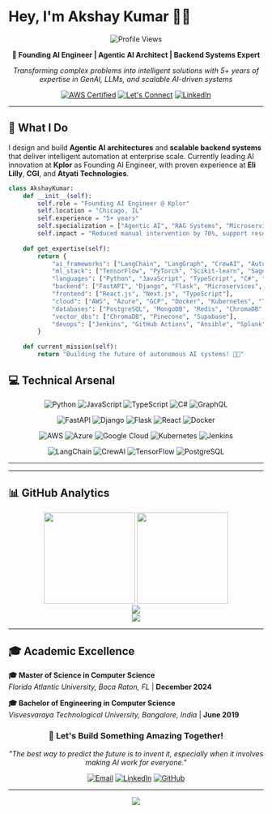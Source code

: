 # Hey, I'm Akshay Kumar 👨‍💻

<div align="center">

![Profile Views](https://komarev.com/ghpvc/?username=akshayk122&color=gradient&style=for-the-badge)

**🚀 Founding AI Engineer | Agentic AI Architect | Backend Systems Expert**

*Transforming complex problems into intelligent solutions with 5+ years of expertise in GenAI, LLMs, and scalable AI-driven systems*

[![AWS Certified](https://img.shields.io/badge/AWS_Certified-Developer_Associate-FF9900?style=for-the-badge&logo=Amazon-AWS&logoColor=white&labelColor=232F3E)](https://www.credly.com/badges/909d0a38-595f-4730-9458-46bb6a411ff0)
[![Let's Connect](https://img.shields.io/badge/Let's_Connect-D14836?style=for-the-badge&logo=Gmail&logoColor=white)](mailto:akshayajk22@gmail.com)
[![LinkedIn](https://img.shields.io/badge/LinkedIn-0077B5?style=for-the-badge&logo=linkedin&logoColor=white)](https://linkedin.com/in/akshayk225)

</div>

---

## 🚀 What I Do

I design and build **Agentic AI architectures** and **scalable backend systems** that deliver intelligent automation at enterprise scale. Currently leading AI innovation at **Kplor** as Founding AI Engineer, with proven experience at **Eli Lilly**, **CGI**, and **Atyati Technologies**.

```python
class AkshayKumar:
    def __init__(self):
        self.role = "Founding AI Engineer @ Kplor"
        self.location = "Chicago, IL"
        self.experience = "5+ years"
        self.specialization = ["Agentic AI", "RAG Systems", "Microservices", "Cloud Architecture"]
        self.impact = "Reduced manual intervention by 70%, support resolution by 75%"
        
    def get_expertise(self):
        return {
            "ai_frameworks": ["LangChain", "LangGraph", "CrewAI", "AutoGen", "RAG", "MCP"],
            "ml_stack": ["TensorFlow", "PyTorch", "Scikit-learn", "SageMaker", "Bedrock", "Vertex AI"],
            "languages": ["Python", "JavaScript", "TypeScript", "C#", "GraphQL"],
            "backend": ["FastAPI", "Django", "Flask", "Microservices", "RESTful APIs"],
            "frontend": ["React.js", "Next.js", "TypeScript"],
            "cloud": ["AWS", "Azure", "GCP", "Docker", "Kubernetes", "Terraform"],
            "databases": ["PostgreSQL", "MongoDB", "Redis", "ChromaDB", "Pinecone", "Elasticsearch"],
            "vector_dbs": ["ChromaDB", "Pinecone", "Supabase"],
            "devops": ["Jenkins", "GitHub Actions", "Ansible", "Splunk"]
        }
    
    def current_mission(self):
        return "Building the future of autonomous AI systems! 🤖✨"
```

## 💻 Technical Arsenal

<div align="center">

![Python](https://img.shields.io/badge/Python-FFD43B?style=for-the-badge&logo=python&logoColor=blue)
![JavaScript](https://img.shields.io/badge/JavaScript-F7DF1E?style=for-the-badge&logo=javascript&logoColor=black)
![TypeScript](https://img.shields.io/badge/TypeScript-007ACC?style=for-the-badge&logo=typescript&logoColor=white)
![C#](https://img.shields.io/badge/C%23-239120?style=for-the-badge&logo=csharp&logoColor=white)
![GraphQL](https://img.shields.io/badge/GraphQL-E10098?style=for-the-badge&logo=graphql&logoColor=white)

![FastAPI](https://img.shields.io/badge/FastAPI-009688?style=for-the-badge&logo=FastAPI&logoColor=white)
![Django](https://img.shields.io/badge/Django-092E20?style=for-the-badge&logo=django&logoColor=white)
![Flask](https://img.shields.io/badge/Flask-000000?style=for-the-badge&logo=flask&logoColor=white)
![React](https://img.shields.io/badge/React.js-20232A?style=for-the-badge&logo=react&logoColor=61DAFB)
![Docker](https://img.shields.io/badge/Docker-2CA5E0?style=for-the-badge&logo=docker&logoColor=white)

![AWS](https://img.shields.io/badge/Amazon_AWS-FF9900?style=for-the-badge&logo=amazonaws&logoColor=white)
![Azure](https://img.shields.io/badge/Microsoft_Azure-0078D4?style=for-the-badge&logo=microsoft-azure&logoColor=white)
![Google Cloud](https://img.shields.io/badge/Google_Cloud-4285F4?style=for-the-badge&logo=google-cloud&logoColor=white)
![Kubernetes](https://img.shields.io/badge/Kubernetes-326ce5?style=for-the-badge&logo=kubernetes&logoColor=white)
![Jenkins](https://img.shields.io/badge/Jenkins-D24939?style=for-the-badge&logo=Jenkins&logoColor=white)

![LangChain](https://img.shields.io/badge/LangChain-00A67D?style=for-the-badge&logo=chainlink&logoColor=white)
![CrewAI](https://img.shields.io/badge/CrewAI-6E2C00?style=for-the-badge&logo=robot&logoColor=white)
![TensorFlow](https://img.shields.io/badge/TensorFlow-FF6F00?style=for-the-badge&logo=tensorflow&logoColor=white)
![PostgreSQL](https://img.shields.io/badge/PostgreSQL-316192?style=for-the-badge&logo=postgresql&logoColor=white)

</div>

---

---

## 📊 GitHub Analytics

<div align="center">
  <img height="180em" src="https://github-readme-stats-sigma-five.vercel.app/api?username=akshayk122&show_icons=true&theme=tokyonight&include_all_commits=true&count_private=true&border_radius=10"/>
  <img height="180em" src="https://github-readme-stats-sigma-five.vercel.app/api/top-langs/?username=akshayk122&layout=compact&theme=tokyonight&hide=jupyter%20notebook&border_radius=10"/>
</div>

<div align="center">
  <img src="https://github-readme-streak-stats.herokuapp.com?user=akshayk122&theme=tokyonight&hide_border=true&border_radius=10"/>
</div>

<div align="center">
  <img src="https://github-readme-activity-graph.vercel.app/graph?username=akshayk122&theme=tokyo-night&hide_border=true&border_radius=16"/>
</div>

---

## 🎓 Academic Excellence

**🎓 Master of Science in Computer Science**  
*Florida Atlantic University, Boca Raton, FL* | **December 2024**

**🎓 Bachelor of Engineering in Computer Science**  
*Visvesvaraya Technological University, Bangalore, India* | **June 2019**


<div align="center">

### 🤝 Let's Build Something Amazing Together!

*"The best way to predict the future is to invent it, especially when it involves making AI work for everyone."*

[![Email](https://img.shields.io/badge/Email_Me-D14836?style=for-the-badge&logo=Gmail&logoColor=white)](mailto:akshayajk22@gmail.com)
[![LinkedIn](https://img.shields.io/badge/LinkedIn-0077B5?style=for-the-badge&logo=linkedin&logoColor=white)](https://linkedin.com/in/akshayk225)
[![GitHub](https://img.shields.io/badge/GitHub-181717?style=for-the-badge&logo=github&logoColor=white)](https://github.com/akshayk122)

</div>

---

<div align="center">
  <img src="https://capsule-render.vercel.app/api?type=waving&color=gradient&height=100&section=footer&animation=fadeIn"/>
</div>
